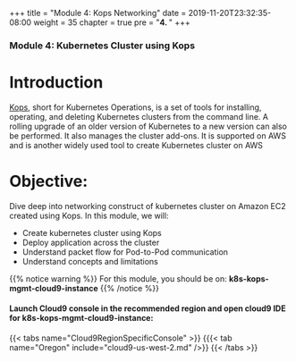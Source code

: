 +++
title = "Module 4: Kops Networking"
date = 2019-11-20T23:32:35-08:00
weight = 35
chapter = true
pre = "<b>4. </b>"
+++

### Module 4: Kubernetes Cluster using Kops

# Introduction

[Kops](https://github.com/kubernetes/kops/blob/master/README.md), short for Kubernetes Operations, is a set of tools for installing, operating, and deleting Kubernetes clusters from the command line. A rolling upgrade of an older version of Kubernetes to a new version can also be performed. It also manages the cluster add-ons. It is supported on AWS and is another widely used tool to create Kubernetes cluster on AWS

# Objective:

<div style="text-align: left">Dive deep into networking construct of kubernetes cluster on Amazon EC2 created using Kops. In this module, we will:</div>

* Create kubernetes cluster using Kops
* Deploy application across the cluster
* Understand packet flow for Pod-to-Pod communication
* Understand concepts and limitations

{{% notice warning %}}
For this module, you should be on: **k8s-kops-mgmt-cloud9-instance**
{{% /notice %}}

#### Launch Cloud9 console in the recommended region and open cloud9 IDE for k8s-kops-mgmt-cloud9-instance:

{{< tabs name="Cloud9RegionSpecificConsole" >}}
{{{< tab name="Oregon" include="cloud9-us-west-2.md" />}}
{{< /tabs >}}

